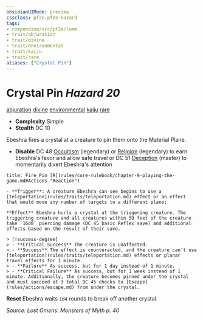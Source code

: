 ```yaml
---
obsidianUIMode: preview
cssclass: pf2e,pf2e-hazard
tags:
- compendium/src/pf2e/lomm
- trait/abjuration
- trait/divine
- trait/environmental
- trait/kaiju
- trait/rare
aliases: ["Crystal Pin"]
---
```

# Crystal Pin *Hazard 20*  
[abjuration](rules/traits/abjuration.md)  [divine](rules/traits/divine.md)  [environmental](rules/traits/environmental.md)  [kaiju](rules/traits/kaiju-frp2.md)  [rare](rules/traits/rare.md)  

- **Complexity** Simple
- **Stealth** DC 10  

Ebeshra fires a crystal at a creature to pin them onto the Material Plane.

- **Disable** DC 48 [Occultism](compendium/skills.md#Occultism) (legendary) or [Religion](compendium/skills.md#Religion) (legendary) to earn Ebeshra's favor and allow safe travel or DC 51 [Deception](compendium/skills.md#Deception) (master) to momentarily divert Ebeshra's attention  
     
```ad-embed-ability
title: Fire Pin [R](rules/core-rulebook/chapter-9-playing-the-game.md#Actions "Reaction")

- **Trigger**: A creature Ebeshra can see begins to use a [teleportation](rules/traits/teleportation.md) effect or an effect that would move any number of targets to a different plane;

**Effect** Ebeshra hurls a crystal at the triggering creature. The triggering creature and all creatures within 50 feet of the creature take `16d8` piercing damage (DC 45 basic Reflex save) and additional effects based on the result of their save.

> [!success-degree] 
> - **Critical Success** The creature is unaffected.
> - **Success** The effect is counteracted, and the creature can't use [teleportation](rules/traits/teleportation.md) effects or planar travel effects for 1 minute.
> - **Failure** As success, but for 1 day instead of 1 minute.
> - **Critical Failure** As success, but for 1 week instead of 1 minute. Additionally, the creature becomes pinned under the crystal and must succeed at 3 total DC 45 checks to [Escape](rules/actions/escape.md) from under the crystal.
```

**Reset** Ebeshra waits `1d4` rounds to break off another crystal.  

*Source: Lost Omens: Monsters of Myth p. 40*
